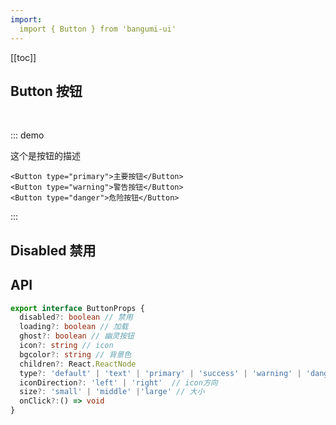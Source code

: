 ```yaml
---
import: 
  import { Button } from 'bangumi-ui'
---
```


[[toc]]

## Button 按钮

<br/>


::: demo

这个是按钮的描述

```tsx
<Button type="primary">主要按钮</Button>
<Button type="warning">警告按钮</Button>
<Button type="danger">危险按钮</Button>
```
:::

## Disabled 禁用


## API

```ts
export interface ButtonProps {
  disabled?: boolean // 禁用
  loading?: boolean // 加载
  ghost?: boolean // 幽灵按钮
  icon?: string // icon
  bgcolor?: string // 背景色
  children?: React.ReactNode
  type?: 'default' | 'text' | 'primary' | 'success' | 'warning' | 'danger' // 按钮类型
  iconDirection?: 'left' | 'right'  // icon方向
  size?: 'small' | 'middle' |'large' // 大小
  onClick?:() => void
}

```
